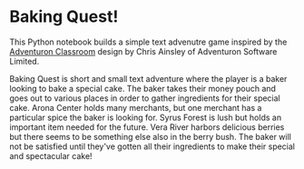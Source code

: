 # Baking Quest!

This Python notebook builds a simple text advenutre game inspired by the
[Adventuron Classroom](https://adventuron.io/classroom/) design by Chris
Ainsley of Adventuron Software Limited.

Baking Quest is short and small text adventure where the player is a baker looking to bake a special cake. The baker takes their money pouch and goes out to various places in order to gather ingredients for their special cake. Arona Center holds many merchants, but one merchant has a particular spice the baker is looking for. Syrus Forest is lush but holds an important item needed for the future. Vera River harbors delicious berries but there seems to be something else also in the berry bush. The baker will not be satisfied until they've gotten all their ingredients to make their special and spectacular cake! 

